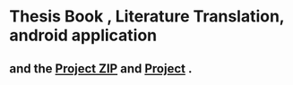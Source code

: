 # Thesis Book , Literature Translation, android application
## and the [Project ZIP](https://drive.google.com/file/d/1Yr9a6ERSIN_6BQaJb_so6H1AVPTcJvjy/view?usp=sharing)  and [Project](https://drive.google.com/drive/folders/1kwhaFt252VelEV7CM8HH4XXe1hK0fvPf?usp=sharing) .
